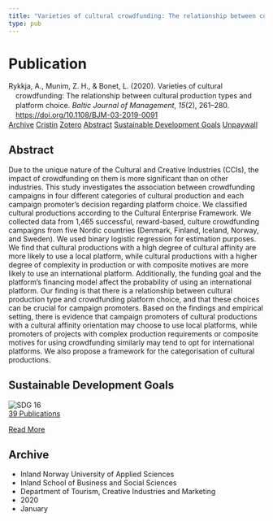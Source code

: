 ```yaml
---
title: "Varieties of cultural crowdfunding: The relationship between cultural production types and platform choice"
type: pub
---
```

<h1>Publication</h1>
<article id="csl-bib-container-9WY4RPYR" class="csl-bib-container">
  <div class="csl-bib-body" style="line-height: 1.35; padding-left: 1em; text-indent:-1em;">
  <div class="csl-entry">Rykkja, A., Munim, Z. H., &amp; Bonet, L. (2020). Varieties of cultural crowdfunding: The relationship between cultural production types and platform choice. <i>Baltic Journal of Management</i>, <i>15</i>(2), 261&#x2013;280. <a href="https://doi.org/10.1108/BJM-03-2019-0091">https://doi.org/10.1108/BJM-03-2019-0091</a></div>
</div>
  <div class="csl-bib-buttons">
    <a href="#taxonomy-article-9WY4RPYR" class="csl-bib-button">Archive</a>
    <a href="https://app.cristin.no/results/show.jsf?id=1772891" alt="Cristin URL" class="csl-bib-button">Cristin</a>
    <a href="http://zotero.org/groups/5022929/items/9WY4RPYR" alt="Zotero URL" class="csl-bib-button">Zotero</a>
    <a href="#abstract-article-9WY4RPYR" class="csl-bib-button">Abstract</a>
    <a href="#sdg-article-9WY4RPYR" class="csl-bib-button">Sustainable Development Goals</a>
    <a href="https://diposit.ub.edu/dspace/bitstream/2445/164739/1/695212.pdf" class="csl-bib-button">Unpaywall</a>
  </div>
  <div id="csl-bib-meta-container-9WY4RPYR"></div>
</article>
<div id="csl-bib-meta-9WY4RPYR" class="csl-bib-meta">
  <article id="abstract-article-9WY4RPYR" class="abstract-article">
    <h1>Abstract</h1>
    Due to the unique nature of the Cultural and Creative Industries (CCIs), the impact of crowdfunding on them is more significant than on other industries. This study investigates the association between crowdfunding campaigns in four different categories of cultural production and each campaign promoter’s decision regarding platform choice. 
We classified cultural productions according to the Cultural Enterprise Framework. We collected data from 1,465 successful, reward-based, culture crowdfunding campaigns from five Nordic countries (Denmark, Finland, Iceland, Norway, and Sweden). We used binary logistic regression for estimation purposes. 
We find that cultural productions with a high degree of cultural affinity are more likely to use a local platform, while cultural productions with a higher degree of complexity in production or with composite motives are more likely to use an international platform. Additionally, the funding goal and the platform’s financing model affect the probability of using an international platform. 
Our finding is that there is a relationship between cultural production type and crowdfunding platform choice, and that these choices can be crucial for campaign promoters. Based on the findings and empirical setting, there is evidence that campaign promoters of cultural productions with a cultural affinity orientation may choose to use local platforms, while promoters of projects with complex production requirements or composite motives for using crowdfunding similarly may tend to opt for international platforms. We also propose a framework for the categorisation of cultural productions.
  </article>
  <article id="sdg-article-9WY4RPYR" class="sdg-article">
    <h1>Sustainable Development Goals</h1>
    <div class="sdg-container"><div id="sdg16" class="sdg">
<img src="{{< params subfolder >}}images/sdg/sdg16_en.png" class="image" alt="SDG 16">
<div class="sdg-overlay">
<a href="{{< params subfolder >}}en/archive/?sdg=16#archive" class="sdg-publication-count"><span>39</span> Publications</a>
<p><a href="https://sdgs.un.org/goals/goal16" class="sdg-read-more">Read More</a></p>
</div>
</div></div>
  </article>
  <article id="taxonomy-article-9WY4RPYR" class="taxonomy-article">
    <h1>Archive</h1>
    <ul>
      <li>Inland Norway University of Applied Sciences</li>
      <li>Inland School of Business and Social Sciences</li>
      <li>Department of Tourism, Creative Industries and Marketing</li>
      <li>2020</li>
      <li>January</li>
    </ul>
  </article>
</div>
